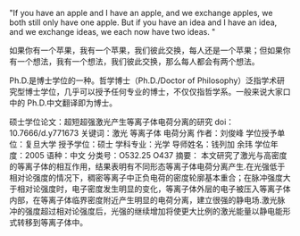 "If you have an apple and I have an apple, and we exchange apples, we both still only have one apple. But if you have an idea and I have an idea, and we exchange ideas, we each now have two ideas. "

如果你有一个苹果，我有一个苹果，我们彼此交换，每人还是一个苹果；但如果你有一个想法，我有一个想法，我们彼此交换，那么每人都会有两个想法。

Ph.D.是博士学位的一种。哲学博士（Ph.D./Doctor of Philosophy）泛指学术研究型博士学位，几乎可以授予任何专业的博士，不仅仅指哲学系。一般来说大家口中的 Ph.D.中文翻译即为博士。

硕士学位论文：超短超强激光产生等离子体电荷分离的研究
doi：10.7666/d.y771673
关键词：激光 等离子体 电荷分离
作者：刘俊峰
学位授予单位：复旦大学
授予学位：硕士
学科专业：光学
导师姓名：钱列加 余玮
学位年度：2005
语种：中文
分类号：O532.25 O437
摘要： 本文研究了激光与高密度的等离子体的相互作用，结果表明有不同形态等离子体电荷分离产生.在光强低于相对论强度的情况下，稠密等离子中正负电荷的密度轮廓基本重合；在脉冲强度大于相对论强度时，电子密度发生明显的变化，等离子体外层的电子被压入等离子体内部，在等离子体临界密度附近产生明显的电荷分离，建立很强的静电场.激光脉冲的强度超过相对论强度后，光强的继续增加将使更大比例的激光能量以静电能形式转移到等离子体中。
